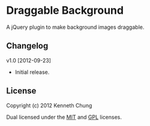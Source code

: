 # Draggable Background

A jQuery plugin to make background images draggable.

## Changelog

v1.0 [2012-09-23]

- Initial release.

## License

Copyright (c) 2012 Kenneth Chung

Dual licensed under the [MIT](http://www.opensource.org/licenses/mit-license.php) and [GPL](http://www.gnu.org/licenses/gpl.html) licenses.
